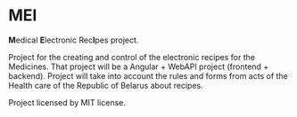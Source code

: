 # MEI

**M**edical **E**lectronic Rec**I**pes project.

Project for the creating and control of the electronic recipes for the Medicines. That project will be a Angular + WebAPI project (frontend + backend). Project will take into account the rules and forms from acts of the Health care of the Republic of Belarus about recipes.

Project licensed by MIT license.
